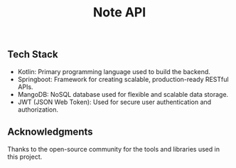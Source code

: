 <h1 align="center"> Note API </h1> <br>





## Tech Stack

* Kotlin: Primary programming language used to build the backend.
* Springboot: Framework for creating scalable, production-ready RESTful APIs.
* MangoDB: NoSQL database used for flexible and scalable data storage.
* JWT (JSON Web Token): Used for secure user authentication and authorization.



## Acknowledgments

Thanks to the open-source community for the tools and libraries used in this project.
